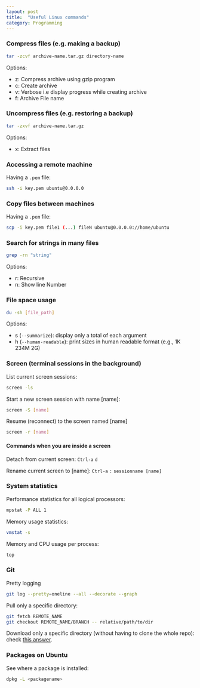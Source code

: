 ```yaml
---
layout: post
title:  "Useful Linux commands"
category: Programming
---
```


<!-- # Useful linux commands -->

### Compress files (e.g. making a backup)
```bash
tar -zcvf archive-name.tar.gz directory-name
```
Options:
- z: Compress archive using gzip program
- c: Create archive
- v: Verbose i.e display progress while creating archive
- f: Archive File name

### Uncompress files (e.g. restoring a backup)
```bash
tar -zxvf archive-name.tar.gz
```
Options:
- x: Extract files


### Accessing a remote machine
Having a `.pem` file:
```bash
ssh -i key.pem ubuntu@0.0.0.0
```


### Copy files between machines
Having a `.pem` file:
```bash
scp -i key.pem file1 (...) fileN ubuntu@0.0.0.0://home/ubuntu
```


### Search for strings in many files
```bash
grep -rn "string"
```
Options:
- r: Recursive
- n: Show line Number


### File space usage
```bash
du -sh [file_path]
```
Options:
- s (`--summarize`): display only a total of each argument
- h (`--human-readable`): print sizes in human readable format (e.g., 1K 234M 2G)


### Screen (terminal sessions in the background)

List current screen sessions:
```bash
screen -ls
```

Start a new screen session with name [name]:
```bash
screen -S [name]
```

Resume (reconnect) to the screen named [name]
```bash
screen -r [name]
```

#### Commands when you are inside a screen

Detach from current screen:
`Ctrl-a` `d`

Rename current screen to [name]:
`Ctrl-a` `:` `sessionname [name]`


### System statistics

Performance statistics for all logical processors:
```bash
mpstat -P ALL 1
```

Memory usage statistics:
```bash
vmstat -s
```

Memory and CPU usage per process:
```bash
top
```

### Git

Pretty logging
```bash
git log --pretty=oneline --all --decorate --graph
```

Pull only a specific directory:
```bash
git fetch REMOTE_NAME
git checkout REMOTE_NAME/BRANCH -- relative/path/to/dir
```

Download only a specific directory (without having to clone the whole repo):
check [this answer](https://stackoverflow.com/a/18194523/5103881).


### Packages on Ubuntu

See where a package is installed:
```bash
dpkg -L <packagename>
```
